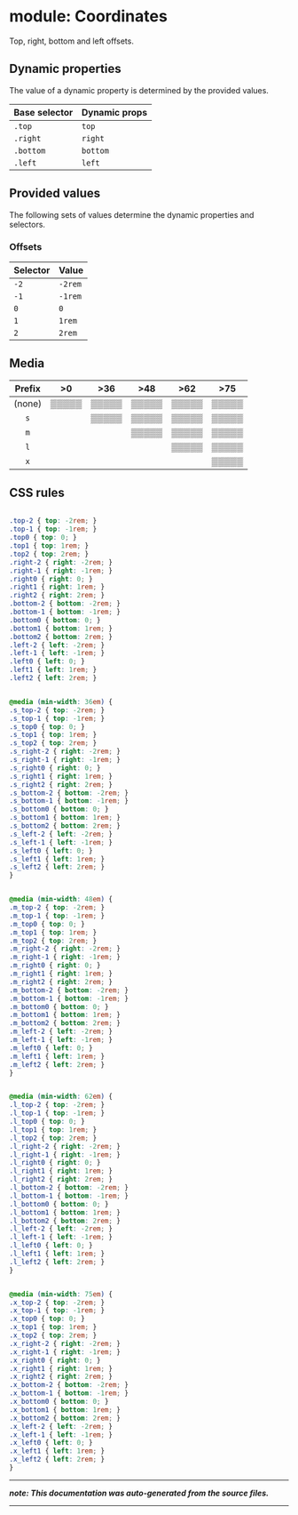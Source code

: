 # module: Coordinates

Top, right, bottom and left offsets.








## Dynamic properties
The value of a dynamic property is determined by the provided values.

| Base selector | Dynamic props |
| ------------- | ------------- |
| `.top` |`top`|
| `.right` |`right`|
| `.bottom` |`bottom`|
| `.left` |`left`|





## Provided values
The following sets of values determine the dynamic properties and selectors.

### Offsets

Selector  | Value
--------- | ---------
`-2` | `-2rem`
`-1` | `-1rem`
`0` | `0`
`1` | `1rem`
`2` | `2rem`





## Media





| Prefix  |  >0 |  >36 |  >48 |  >62 |  >75 | 
| :------:  |  :---------: |  :---------: |  :---------: |  :---------: |  :---------: | 
|  (none)  |▒▒▒▒▒|▒▒▒▒▒|▒▒▒▒▒|▒▒▒▒▒|▒▒▒▒▒|
|  `s`  ||▒▒▒▒▒|▒▒▒▒▒|▒▒▒▒▒|▒▒▒▒▒|
|  `m`  |||▒▒▒▒▒|▒▒▒▒▒|▒▒▒▒▒|
|  `l`  ||||▒▒▒▒▒|▒▒▒▒▒|
|  `x`  |||||▒▒▒▒▒|






## CSS rules
```css

.top-2 { top: -2rem; }
.top-1 { top: -1rem; }
.top0 { top: 0; }
.top1 { top: 1rem; }
.top2 { top: 2rem; }
.right-2 { right: -2rem; }
.right-1 { right: -1rem; }
.right0 { right: 0; }
.right1 { right: 1rem; }
.right2 { right: 2rem; }
.bottom-2 { bottom: -2rem; }
.bottom-1 { bottom: -1rem; }
.bottom0 { bottom: 0; }
.bottom1 { bottom: 1rem; }
.bottom2 { bottom: 2rem; }
.left-2 { left: -2rem; }
.left-1 { left: -1rem; }
.left0 { left: 0; }
.left1 { left: 1rem; }
.left2 { left: 2rem; }


@media (min-width: 36em) {
.s_top-2 { top: -2rem; }
.s_top-1 { top: -1rem; }
.s_top0 { top: 0; }
.s_top1 { top: 1rem; }
.s_top2 { top: 2rem; }
.s_right-2 { right: -2rem; }
.s_right-1 { right: -1rem; }
.s_right0 { right: 0; }
.s_right1 { right: 1rem; }
.s_right2 { right: 2rem; }
.s_bottom-2 { bottom: -2rem; }
.s_bottom-1 { bottom: -1rem; }
.s_bottom0 { bottom: 0; }
.s_bottom1 { bottom: 1rem; }
.s_bottom2 { bottom: 2rem; }
.s_left-2 { left: -2rem; }
.s_left-1 { left: -1rem; }
.s_left0 { left: 0; }
.s_left1 { left: 1rem; }
.s_left2 { left: 2rem; }
}


@media (min-width: 48em) {
.m_top-2 { top: -2rem; }
.m_top-1 { top: -1rem; }
.m_top0 { top: 0; }
.m_top1 { top: 1rem; }
.m_top2 { top: 2rem; }
.m_right-2 { right: -2rem; }
.m_right-1 { right: -1rem; }
.m_right0 { right: 0; }
.m_right1 { right: 1rem; }
.m_right2 { right: 2rem; }
.m_bottom-2 { bottom: -2rem; }
.m_bottom-1 { bottom: -1rem; }
.m_bottom0 { bottom: 0; }
.m_bottom1 { bottom: 1rem; }
.m_bottom2 { bottom: 2rem; }
.m_left-2 { left: -2rem; }
.m_left-1 { left: -1rem; }
.m_left0 { left: 0; }
.m_left1 { left: 1rem; }
.m_left2 { left: 2rem; }
}


@media (min-width: 62em) {
.l_top-2 { top: -2rem; }
.l_top-1 { top: -1rem; }
.l_top0 { top: 0; }
.l_top1 { top: 1rem; }
.l_top2 { top: 2rem; }
.l_right-2 { right: -2rem; }
.l_right-1 { right: -1rem; }
.l_right0 { right: 0; }
.l_right1 { right: 1rem; }
.l_right2 { right: 2rem; }
.l_bottom-2 { bottom: -2rem; }
.l_bottom-1 { bottom: -1rem; }
.l_bottom0 { bottom: 0; }
.l_bottom1 { bottom: 1rem; }
.l_bottom2 { bottom: 2rem; }
.l_left-2 { left: -2rem; }
.l_left-1 { left: -1rem; }
.l_left0 { left: 0; }
.l_left1 { left: 1rem; }
.l_left2 { left: 2rem; }
}


@media (min-width: 75em) {
.x_top-2 { top: -2rem; }
.x_top-1 { top: -1rem; }
.x_top0 { top: 0; }
.x_top1 { top: 1rem; }
.x_top2 { top: 2rem; }
.x_right-2 { right: -2rem; }
.x_right-1 { right: -1rem; }
.x_right0 { right: 0; }
.x_right1 { right: 1rem; }
.x_right2 { right: 2rem; }
.x_bottom-2 { bottom: -2rem; }
.x_bottom-1 { bottom: -1rem; }
.x_bottom0 { bottom: 0; }
.x_bottom1 { bottom: 1rem; }
.x_bottom2 { bottom: 2rem; }
.x_left-2 { left: -2rem; }
.x_left-1 { left: -1rem; }
.x_left0 { left: 0; }
.x_left1 { left: 1rem; }
.x_left2 { left: 2rem; }
}

```

- - - - -
_**note: This documentation was auto-generated from the source files.**_
- - - - -
